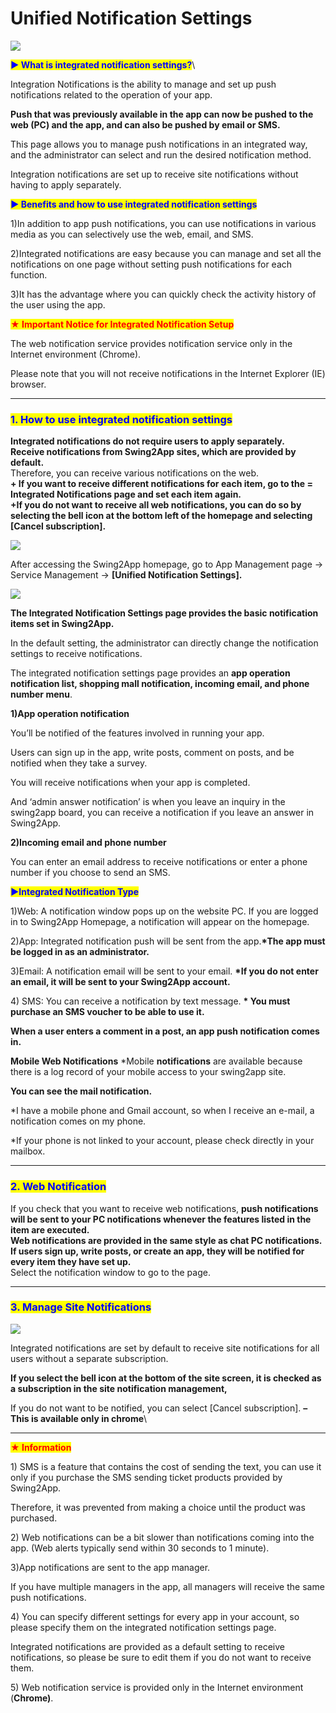 # Unified Notification Settings

![](https://support.swing2app.com/wp-content/uploads/2018/10/76.png)

<mark style="color:blue;">**▶ What is integrated notification settings?**</mark>\


Integration Notifications is the ability to manage and set up push notifications related to the operation of your app.

**Push that was previously available in the app can now be pushed to the web (PC) and the app, and can also be pushed by email or SMS.**

This page allows you to manage push notifications in an integrated way, and the administrator can select and run the desired notification method.

Integration notifications are set up to receive site notifications without having to apply separately.

<mark style="color:blue;">**▶ Benefits and how to use integrated notification settings**</mark>

1\)In addition to app push notifications, you can use notifications in various media as you can selectively use the web, email, and SMS.

2\)Integrated notifications are easy because you can manage and set all the notifications on one page without setting push notifications for each function.

3\)It has the advantage where you can quickly check the activity history of the user using the app.

<mark style="color:red;">**★ Important Notice for Integrated Notification Setup**</mark>

The web notification service provides notification service only in the Internet environment (Chrome).

Please note that you will not receive notifications in the Internet Explorer (IE) browser.

***

### <mark style="color:blue;">**1. How to use integrated notification settings**</mark>

**Integrated notifications do not require users to apply separately.**\
**Receive notifications from Swing2App sites, which are provided by default.**\
Therefore, you can receive various notifications on the web.\
**+ If you want to receive different notifications for each item, go to the = Integrated Notifications page and set each item again.**\
**+If you do not want to receive all web notifications, you can do so by selecting the bell icon at the bottom left of the homepage and selecting \[Cancel subscription].**

![](https://support.swing2app.com/wp-content/uploads/2018/10/notify.png)

After accessing the Swing2App homepage, go to App Management page → Service Management → **\[Unified Notification Settings].**

![](https://support.swing2app.com/wp-content/uploads/2018/10/notify2.png)

**The Integrated Notification Settings page provides the basic notification items set in Swing2App.**

In the default setting, the administrator can directly change the notification settings to receive notifications.

The integrated notification settings page provides an **app operation notification list, shopping mall notification, incoming email, and phone number menu**.

**1)App operation notification**

You’ll be notified of the features involved in running your app.

Users can sign up in the app, write posts, comment on posts, and be notified when they take a survey.

You will receive notifications when your app is completed.

And ‘admin answer notification’ is when you leave an inquiry in the swing2app board, you can receive a notification if you leave an answer in Swing2App.

**2)Incoming email and phone number**

You can enter an email address to receive notifications or enter a phone number if you choose to send an SMS.

<mark style="color:blue;">**▶Integrated Notification Type**</mark>

1\)Web: A notification window pops up on the website PC. If you are logged in to Swing2App Homepage, a notification will appear on the homepage.

2\)App: Integrated notification push will be sent from the app.**\*The app must be logged in as an administrator.**

3\)Email: A notification email will be sent to your email. **\*If you do not enter an email, it will be sent to your Swing2App account.**

4\) SMS: You can receive a notification by text message. **\* You must purchase an SMS voucher to be able to use it.**



**When a user enters a comment in a post, an app push notification comes in.**

**Mobile Web Notifications** \*Mobile **notifications** are available because there is a log record of your mobile access to your swing2app site.

**You can see the mail notification.**

\*I have a mobile phone and Gmail account, so when I receive an e-mail, a notification comes on my phone.

\*If your phone is not linked to your account, please check directly in your mailbox.

***

### <mark style="color:blue;">**2. Web Notification**</mark>

If you check that you want to receive web notifications, **push notifications will be sent to your PC notifications whenever the features listed in the item are executed.**\
**Web notifications are provided in the same style as chat PC notifications.** \
**If users sign up, write posts, or create an app, they will be notified for every item they have set up.**\
Select the notification window to go to the page.

***

### <mark style="color:blue;">**3. Manage Site Notifications**</mark>

![](https://support.swing2app.com/wp-content/uploads/2018/10/notif.png)

Integrated notifications are set by default to receive site notifications for all users without a separate subscription.

**If you select the bell icon at the bottom of the site screen, it is checked as a subscription in the site notification management,**

If you do not want to be notified, you can select \[Cancel subscription]. **– This is available only in chrome**\


***

<mark style="color:red;">**★ Information**</mark>

1\) SMS is a feature that contains the cost of sending the text, you can use it only if you purchase the SMS sending ticket products provided by Swing2App.

Therefore, it was prevented from making a choice until the product was purchased.

2\) Web notifications can be a bit slower than notifications coming into the app. (Web alerts typically send within 30 seconds to 1 minute).

3\)App notifications are sent to the app manager.

If you have multiple managers in the app, all managers will receive the same push notifications.

4\) You can specify different settings for every app in your account, so please specify them on the integrated notification settings page.

Integrated notifications are provided as a default setting to receive notifications, so please be sure to edit them if you do not want to receive them.

5\) Web notification service is provided only in the Internet environment (**Chrome)**.
